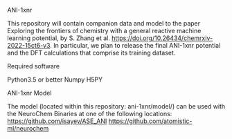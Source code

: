 ANI-1xnr

This repository will contain companion data and model to the paper Exploring the frontiers of chemistry with a general reactive machine learning potential, by S. Zhang et al. https://doi.org/10.26434/chemrxiv-2022-15ct6-v3. In particular, we plan to release the final ANI-1xnr potential and the DFT calculations that comprise its training dataset.

Required software

Python3.5 or better Numpy H5PY

ANI-1xnr Model

The model (located within this repository: ani-1xnr/model/) can be used with the NeuroChem Binaries at one of the following locations: https://github.com/isayev/ASE_ANI https://github.com/atomistic-ml/neurochem
